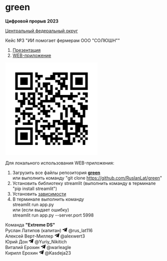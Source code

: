 # green

**Цифровой прорыв 2023**

[Центральный федеральный округ](https://hacks-ai.ru/hackathons.html?eventId=969064)

Кейс №3 "ИИ помогает фермерам ООО "СОЛЮШН""

1. [Презентация](https://github.com/RuslanLat/green/blob/main/presentation.pdf)
2. [WEB-приложение](https://greens.streamlit.app/)

![web](https://github.com/RuslanLat/green/blob/main/images/web.gif)

Для локального использования WEB-приложения:
1. Загрузить все файлы репозитория [**green**](https://github.com/RuslanLat/green) \
    или выполнить команду "git clone https://github.com/RuslanLat/green"
2. Установить библиотеку  streamlit (выполнить команду в терминале "pip install streamlit")  
3. Установить [зависимости](https://github.com/RuslanLat/green/blob/main/requirements.txt)
4. В терминале выполнить команду \
    streamlit run app.py \
    или (если выдает ошибку) \
    streamlit run app.py --server.port 5998 


Команда **"Extreme DS"** \
Руслан Латипов (капитан) <img src="https://github.com/RuslanLat/green/blob/main/images/telegram_icon.png" width="15"> @rus_lat116 \
Алексей Верт-Миллер <img src="https://github.com/RuslanLat/green/blob/main/images/telegram_icon.png" width="15"> @alexwert3 \
Юрий Дон <img src="https://github.com/RuslanLat/green/blob/main/images/telegram_icon.png" width="15"> @Yuriy_Nikitich \
Виталий Ерохин <img src="https://github.com/RuslanLat/green/blob/main/images/telegram_icon.png" width="15"> @warleagle \
Кирилл Ерохин <img src="https://github.com/RuslanLat/green/blob/main/images/telegram_icon.png" width="15"> @Kasdeja23